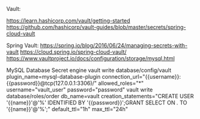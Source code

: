 Vault:

https://learn.hashicorp.com/vault/getting-started
https://github.com/hashicorp/vault-guides/blob/master/secrets/spring-cloud-vault


Spring Vault:
https://spring.io/blog/2016/06/24/managing-secrets-with-vault
https://cloud.spring.io/spring-cloud-vault/
https://www.vaultproject.io/docs/configuration/storage/mysql.html

MySQL Database Secret engine
 vault write database/config/vault plugin_name=mysql-database-plugin connection_url="{{username}}:{{password}}@tcp(127.0.0.1:3306)/" allowed_roles="*" username="vault_user" password="password"
 vault write database/roles/order db_name=vault creation_statements="CREATE USER '{{name}}'@'%' IDENTIFIED BY '{{password}}';GRANT SELECT ON *.* TO '{{name}}'@'%';" default_ttl="1h" max_ttl="24h"
